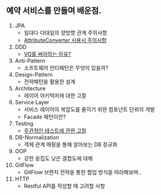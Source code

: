 ## 예약 서비스를 만들며 배운점.

1. JPA
   - 일대다 다대일의 양방향 관계 주의사항
   - [AttributeConverter 사용시 주의사항](jpa/attributeconvert.md)
2. DDD
   - [VO를 써야하는 이유?](ddd/vo.md)
3. Anti-Pattern
   - 소프트웨어 안티패턴은 무엇이 있을까?
4. Design-Pattern
   - 전략패턴을 활용한 설계
5. Architecture
   - 레이어 아키텍처에 대한 고찰
6. Service Layer
   - 서비스 레이어의 복잡도를 줄이기 위한 컴포넌트 단위의 개발
   - Facade 패턴이란?
7. Testing
   - [주관적인 테스트에 관한 고찰](testing/testing.md)
8. DB-Normalization
    - 객체 관계 매핑을 통해 알아보는 DB 정규화
9. OOP
    - 강한 응집도 낮은 결합도에 대해
10. GitFlow
    - GitFlow 브랜치 전략을 통한 협업 방식을 따라해보며..
11. HTTP
    - Restful API를 작성할 때 고려할 사항